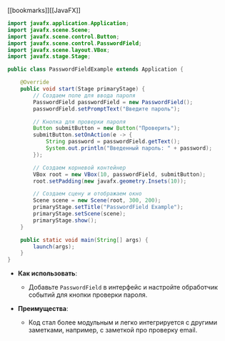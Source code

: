 [[bookmarks]][[JavaFX]]

```java ignore
import javafx.application.Application;
import javafx.scene.Scene;
import javafx.scene.control.Button;
import javafx.scene.control.PasswordField;
import javafx.scene.layout.VBox;
import javafx.stage.Stage;

public class PasswordFieldExample extends Application {

    @Override
    public void start(Stage primaryStage) {
        // Создаем поле для ввода пароля
        PasswordField passwordField = new PasswordField();
        passwordField.setPromptText("Введите пароль");

        // Кнопка для проверки пароля
        Button submitButton = new Button("Проверить");
        submitButton.setOnAction(e -> {
            String password = passwordField.getText();
            System.out.println("Введенный пароль: " + password);
        });

        // Создаем корневой контейнер
        VBox root = new VBox(10, passwordField, submitButton);
        root.setPadding(new javafx.geometry.Insets(10));

        // Создаем сцену и отображаем окно
        Scene scene = new Scene(root, 300, 200);
        primaryStage.setTitle("PasswordField Example");
        primaryStage.setScene(scene);
        primaryStage.show();
    }

    public static void main(String[] args) {
        launch(args);
    }
}
```

- **Как использовать**:
    
    - Добавьте `PasswordField` в интерфейс и настройте обработчик событий для кнопки проверки пароля.

- **Преимущества**:
    
    - Код стал более модульным и легко интегрируется с другими заметками, например, с заметкой про проверку email.